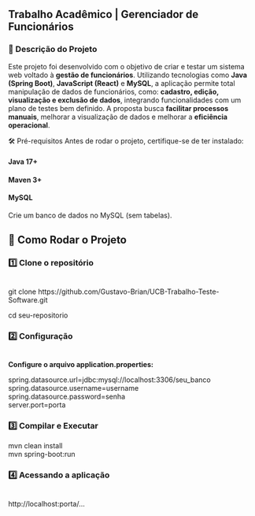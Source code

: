 <h2>Trabalho Acadêmico | Gerenciador de Funcionários</h2>

<h3>📝 Descrição do Projeto</h3> 

Este projeto foi desenvolvido com o objetivo de criar e testar um sistema web voltado à **gestão de funcionários**. Utilizando tecnologias como **Java (Spring Boot)**, **JavaScript (React)** e **MySQL**, a aplicação permite total manipulação de dados de funcionários, como: **cadastro, edição, visualização e exclusão de dados**, integrando funcionalidades com um plano de testes bem definido. A proposta busca **facilitar processos manuais**, melhorar a visualização de dados e melhorar a **eficiência operacional**.


🛠 Pré-requisitos Antes de rodar o projeto, certifique-se de ter instalado:

<h4>Java 17+</h4>

<h4>Maven 3+</h4>

<h4>MySQL</h4>

Crie um banco de dados no MySQL (sem tabelas).

<h2>🚀 Como Rodar o Projeto</h2>

<h3>1️⃣ Clone o repositório</h3> <br>
git clone https://github.com/Gustavo-Brian/UCB-Trabalho-Teste-Software.git

cd seu-repositorio

<h3>2️⃣ Configuração</h3> <br>
<strong>Configure o arquivo application.properties:</strong>

spring.datasource.url=jdbc:mysql://localhost:3306/seu_banco <br>
spring.datasource.username=username <br>
spring.datasource.password=senha<br>
server.port=porta

<h3>3️⃣ Compilar e Executar</h3>

mvn clean install<br>
mvn spring-boot:run

<h3>4️⃣ Acessando a aplicação</h3> <br>
http://localhost:porta/...
